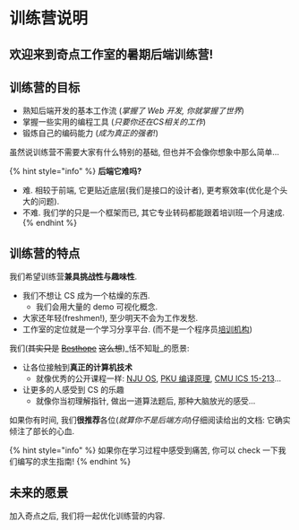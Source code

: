 # 训练营说明

## 欢迎来到奇点工作室的暑期后端训练营!

## 训练营的目标

* 熟知后端开发的基本工作流 (_掌握了 Web 开发, 你就掌握了世界_)
* 掌握一些实用的编程工具 (_只要你还在CS相关的工作_)
* 锻炼自己的编码能力 (_成为真正的强者!_)

虽然说训练营不需要大家有什么特别的基础, 但也并不会像你想象中那么简单...

{% hint style="info" %}
**后端它难吗?**

* 难. 相较于前端, 它更贴近底层(我们是接口的设计者), 更考察效率(优化是个头大的问题).
* 不难. 我们学的只是一个框架而已, 其它专业转码都能跟着培训班一个月速成.
{% endhint %}

## 训练营的特点

我们希望训练营**兼具挑战性与趣味性**.

* 我们不想让 CS 成为一个枯燥的东西.
  * 我们会用大量的 demo 可视化概念.
* 大家还年轻(freshmen!), 至少明天不会为工作发愁.
* 工作室的定位就是一个学习分享平台. (而不是一个程序员[培训机构](https://www.imooc.com/))

我们(~~其实只是~~ [~~Besthope~~](https://github.com/Besthope-Official) ~~这么想~~)_恬不知耻_的愿景:

* 让各位接触到**真正的计算机技术**
  * 就像优秀的公开课程一样: [NJU OS](https://jyywiki.cn/OS/2023/), [PKU 编译原理](https://pku-minic.github.io/online-doc/#/), [CMU ICS 15-213](https://www.cs.cmu.edu/\~213/)...
* 让更多的人感受到 CS 的乐趣
  * 就像你当初理解指针, 做出一道算法题后, 那种大脑放光的感受...

如果你有时间, 我们**很推荐**各位(_就算你不是后端方向_)仔细阅读给出的文档: 它确实倾注了部长的心血.

{% hint style="info" %}
如果你在学习过程中感受到痛苦, 你可以 check 一下我们编写的求生指南!
{% endhint %}

## 未来的愿景

加入奇点之后, 我们将一起优化训练营的内容.
